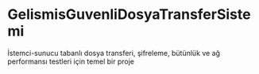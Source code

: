 # GelismisGuvenliDosyaTransferSistemi
İstemci-sunucu tabanlı dosya transferi, şifreleme, bütünlük ve ağ performansı testleri için temel bir proje
